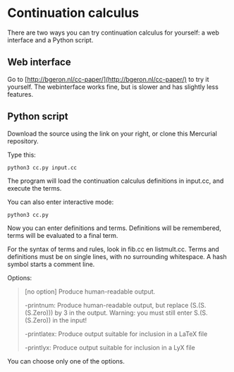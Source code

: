 # Continuation calculus #

There are two ways you can try continuation calculus for yourself: a web interface and a Python script.

## Web interface ##

Go to [http://bgeron.nl/cc-paper/](http://bgeron.nl/cc-paper/) to try it yourself. The webinterface works fine, but is slower and has slightly less features.

## Python script ##

Download the source using the link on your right, or clone this Mercurial repository. 

Type this:

	python3 cc.py input.cc

The program will load the continuation calculus definitions in input.cc, and execute the terms.

You can also enter interactive mode:

    python3 cc.py

Now you can enter definitions and terms. Definitions will be remembered, terms will be evaluated to a final term.

For the syntax of terms and rules, look in fib.cc en listmult.cc. Terms and definitions must be on single lines, with no surrounding whitespace. A hash symbol starts a comment line.

Options:

> [no option]   Produce human-readable output.
>
> -printnum:    Produce human-readable output, but replace (S.(S.(S.Zero))) by
>               3 in the output. Warning: you must still enter S.(S.(S.Zero))
>               in the input!
>
> -printlatex:  Produce output suitable for inclusion in a LaTeX file
>
> -printlyx:    Produce output suitable for inclusion in a LyX file


You can choose only one of the options.